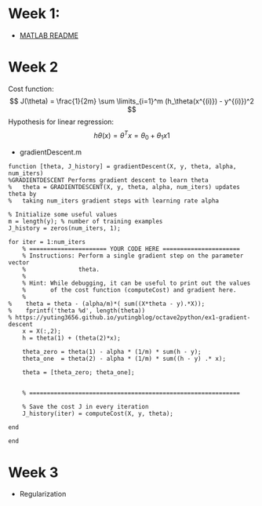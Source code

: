 <script src="https://cdn.mathjax.org/mathjax/latest/MathJax.js?config=TeX-AMS-MML_HTMLorMML" type="text/javascript"></script>

# Week 1:
- [MATLAB README](https://github.com/T-Mosher/ml-support/blob/main/MATLAB_README.pdf)

# Week 2
Cost function: $$ J(\theta) = \frac{1}{2m} \sum \limits_{i=1}^m (h_\theta(x^{(i)}) - y^{(i)})^2 $$
Hypothesis for linear regression: $$ h\theta(x) = \theta^Tx = \theta_0 + \theta_1x1 $$

- gradientDescent.m
```
function [theta, J_history] = gradientDescent(X, y, theta, alpha, num_iters)
%GRADIENTDESCENT Performs gradient descent to learn theta
%   theta = GRADIENTDESCENT(X, y, theta, alpha, num_iters) updates theta by 
%   taking num_iters gradient steps with learning rate alpha

% Initialize some useful values
m = length(y); % number of training examples
J_history = zeros(num_iters, 1);

for iter = 1:num_iters
    % ====================== YOUR CODE HERE ======================
    % Instructions: Perform a single gradient step on the parameter vector
    %               theta. 
    %
    % Hint: While debugging, it can be useful to print out the values
    %       of the cost function (computeCost) and gradient here.
    %
%    theta = theta - (alpha/m)*( sum((X*theta - y).*X));
%    fprintf('theta %d', length(theta))
% https://yuting3656.github.io/yutingblog/octave2python/ex1-gradient-descent
    x = X(:,2);
    h = theta(1) + (theta(2)*x);

    theta_zero = theta(1) - alpha * (1/m) * sum(h - y);
    theta_one  = theta(2) - alpha * (1/m) * sum((h - y) .* x);

    theta = [theta_zero; theta_one];


    % ============================================================

    % Save the cost J in every iteration    
    J_history(iter) = computeCost(X, y, theta);

end

end
```

# Week 3
- Regularization
